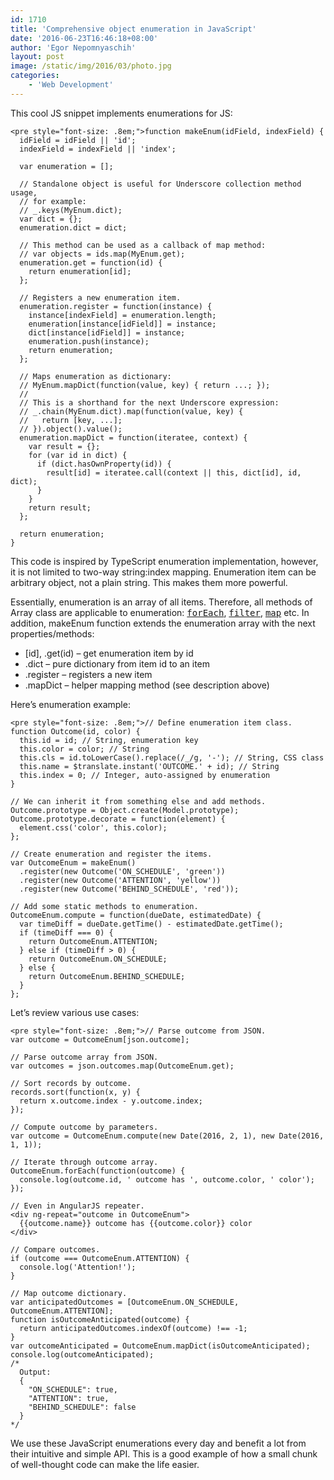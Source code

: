 ```yaml
---
id: 1710
title: 'Comprehensive object enumeration in JavaScript'
date: '2016-06-23T16:46:18+08:00'
author: 'Egor Nepomnyaschih'
layout: post
image: /static/img/2016/03/photo.jpg
categories:
    - 'Web Development'
---
```


This cool JS snippet implements enumerations for JS:

```
<pre style="font-size: .8em;">function makeEnum(idField, indexField) {
  idField = idField || 'id';
  indexField = indexField || 'index';

  var enumeration = [];

  // Standalone object is useful for Underscore collection method usage,
  // for example:
  // _.keys(MyEnum.dict);
  var dict = {};
  enumeration.dict = dict;

  // This method can be used as a callback of map method:
  // var objects = ids.map(MyEnum.get);
  enumeration.get = function(id) {
    return enumeration[id];
  };

  // Registers a new enumeration item.
  enumeration.register = function(instance) {
    instance[indexField] = enumeration.length;
    enumeration[instance[idField]] = instance;
    dict[instance[idField]] = instance;
    enumeration.push(instance);
    return enumeration;
  };

  // Maps enumeration as dictionary:
  // MyEnum.mapDict(function(value, key) { return ...; });
  //
  // This is a shorthand for the next Underscore expression:
  // _.chain(MyEnum.dict).map(function(value, key) {
  //   return [key, ...];
  // }).object().value();
  enumeration.mapDict = function(iteratee, context) {
    var result = {};
    for (var id in dict) {
      if (dict.hasOwnProperty(id)) {
        result[id] = iteratee.call(context || this, dict[id], id, dict);
      }
    }
    return result;
  };

  return enumeration;
}
```

This code is inspired by TypeScript enumeration implementation, however, it is not limited to two-way string:index mapping. Enumeration item can be arbitrary object, not a plain string. This makes them more powerful.

Essentially, enumeration is an array of all items. Therefore, all methods of Array class are applicable to enumeration: [<tt>forEach</tt>](https://developer.mozilla.org/en-US/docs/Web/JavaScript/Reference/Global_Objects/Array/forEach), [<tt>filter</tt>](https://developer.mozilla.org/en-US/docs/Web/JavaScript/Reference/Global_Objects/Array/filter), [<tt>map</tt>](https://developer.mozilla.org/en-US/docs/Web/JavaScript/Reference/Global_Objects/Array/map) etc. In addition, makeEnum function extends the enumeration array with the next properties/methods:

- \[id\], .get(id) – get enumeration item by id
- .dict – pure dictionary from item id to an item
- .register – registers a new item
- .mapDict – helper mapping method (see description above)

Here’s enumeration example:

```
<pre style="font-size: .8em;">// Define enumeration item class.
function Outcome(id, color) {
  this.id = id; // String, enumeration key
  this.color = color; // String
  this.cls = id.toLowerCase().replace(/_/g, '-'); // String, CSS class
  this.name = $translate.instant('OUTCOME.' + id); // String
  this.index = 0; // Integer, auto-assigned by enumeration
}

// We can inherit it from something else and add methods.
Outcome.prototype = Object.create(Model.prototype);
Outcome.prototype.decorate = function(element) {
  element.css('color', this.color);
};

// Create enumeration and register the items.
var OutcomeEnum = makeEnum()
  .register(new Outcome('ON_SCHEDULE', 'green'))
  .register(new Outcome('ATTENTION', 'yellow'))
  .register(new Outcome('BEHIND_SCHEDULE', 'red'));

// Add some static methods to enumeration.
OutcomeEnum.compute = function(dueDate, estimatedDate) {
  var timeDiff = dueDate.getTime() - estimatedDate.getTime();
  if (timeDiff === 0) {
    return OutcomeEnum.ATTENTION;
  } else if (timeDiff > 0) {
    return OutcomeEnum.ON_SCHEDULE;
  } else {
    return OutcomeEnum.BEHIND_SCHEDULE;
  }
};
```

Let’s review various use cases:

```
<pre style="font-size: .8em;">// Parse outcome from JSON.
var outcome = OutcomeEnum[json.outcome];

// Parse outcome array from JSON.
var outcomes = json.outcomes.map(OutcomeEnum.get);

// Sort records by outcome.
records.sort(function(x, y) {
  return x.outcome.index - y.outcome.index;
});

// Compute outcome by parameters.
var outcome = OutcomeEnum.compute(new Date(2016, 2, 1), new Date(2016, 1, 1));

// Iterate through outcome array.
OutcomeEnum.forEach(function(outcome) {
  console.log(outcome.id, ' outcome has ', outcome.color, ' color');
});

// Even in AngularJS repeater.
<div ng-repeat="outcome in OutcomeEnum">
  {{outcome.name}} outcome has {{outcome.color}} color
</div>

// Compare outcomes.
if (outcome === OutcomeEnum.ATTENTION) {
  console.log('Attention!');
}

// Map outcome dictionary.
var anticipatedOutcomes = [OutcomeEnum.ON_SCHEDULE, OutcomeEnum.ATTENTION];
function isOutcomeAnticipated(outcome) {
  return anticipatedOutcomes.indexOf(outcome) !== -1;
}
var outcomeAnticipated = OutcomeEnum.mapDict(isOutcomeAnticipated);
console.log(outcomeAnticipated);
/*
  Output:
  {
    "ON_SCHEDULE": true,
    "ATTENTION": true,
    "BEHIND_SCHEDULE": false
  }
*/
```

We use these JavaScript enumerations every day and benefit a lot from their intuitive and simple API. This is a good example of how a small chunk of well-thought code can make the life easier.